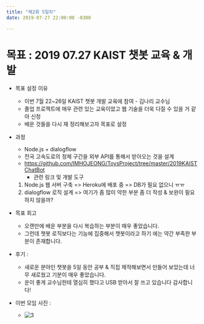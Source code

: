 ```yaml
---
title: "제2회 5일차"
date: 2019-07-27 22:00:00 -0300

---
```


# 목표 : 2019 07.27 KAIST 챗봇 교육 & 개발

- 목표 설정 이유 
  
  - 이번 7월 22~26일 KAIST 챗봇 개발 교육에 참여 - 김나리 교수님
  - 졸업 프로젝트에 매우 관련 있는 교육이었고 웹 기술을 더욱 다질 수 있을 거 같아 신청
  - 배운 것들을 다시 재 정리해보고자 목표로 설정 
  
- 과정 
  - Node.js + dialogflow 
  - 전국 고속도로의 정체 구간을 외부 API를 통해서 받아오는 것을 설계 
  - https://github.com/IMHOJEONG/ToysProject/tree/master/2019KAISTChatBot
    - 관련 링크 및 개발 도구
  
  1. Node.js 웹 서버 구축 => Heroku에 배포 중 => DB가 필요 없으니 ㅠㅠ
  2. dialogflow 로직 설계 => 여기가 좀 많이 약한 부분 좀 더 작성 & 보완이 필요하지 않을까?


- 목표 회고 

  - 오랜만에 배운 부분을 다시 복습하는 부분이 매우 좋았습니다.
  - 그런데 챗봇 로직보다는 기능에 집중해서 챗봇이라고 하기 에는 약간 부족한 부분이 존재합니다. 

- 후기 : 
  - 새로운 분야인 챗봇을 5일 동안 공부 & 직접 제작해보면서 만들어 보았는데 너무 새로웠고 기분이 매우 좋았습니다. 
  - 운이 좋게 교수님한테 열심히 했다고 USB 받아서 잘 쓰고 있습니다 감사합니다!


- 이번 모임 사진 :
  
  - ![3](https://user-images.githubusercontent.com/11308147/62876338-b3f17780-bd5f-11e9-8053-c4051f80d72e.PNG)

[jekyll-docs]: https://jekyllrb.com/docs/home
[jekyll-gh]: https://github.com/jekyll/jekyll
[jekyll-talk]: https://talk.jekyllrb.com/

